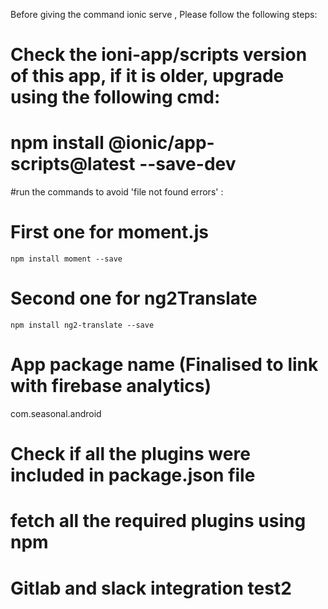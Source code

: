 Before giving the command ionic serve ,  Please follow the following steps:

# Check the ioni-app/scripts version of this app, if it is older, upgrade using the following cmd:
# npm install @ionic/app-scripts@latest --save-dev

#run the commands to avoid 'file not found errors' :

# First one for moment.js  
    npm install moment --save
# Second one for ng2Translate
    npm install ng2-translate --save

# App package name (Finalised to link with firebase analytics)
  com.seasonal.android
# Check if all the plugins were included in package.json file 
# fetch all the required plugins using npm
# Gitlab and slack integration test2
 